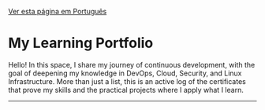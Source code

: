 [Ver esta página em Português](README_pt-br.md)

# My Learning Portfolio

Hello! In this space, I share my journey of continuous development, with the goal of deepening my knowledge in DevOps, Cloud, Security, and Linux Infrastructure. More than just a list, this is an active log of the certificates that prove my skills and the practical projects where I apply what I learn.

---
